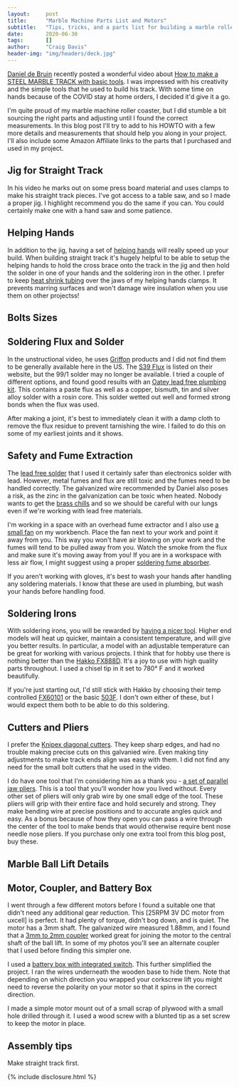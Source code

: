 ```yaml
---
layout:     post
title:      "Marble Machine Parts List and Motors"
subtitle:   "Tips, tricks, and a parts list for building a marble roller coaster"
date:       2020-06-30
tags:       []
author:     "Craig Davis"
header-img: "img/headers/deck.jpg"
---
```


[Daniel de Bruin][insta] recently posted a wonderful video about [How to make a STEEL MARBLE TRACK with basic tools][video]. I was impressed with his creativity and the simple tools that he used to build his track. With some time on hands because of the COVID stay at home orders, I decided it'd give it a go.

I'm quite proud of my marble machine roller coaster, but I did stumble a bit sourcing the right parts and adjusting until I found the correct measurements. In this blog post I'll try to add to his HOWTO with a few more details and measurements that should help you along in your project. I'll also include some Amazon Affiliate links to the parts that I purchased and used in my project.

## Jig for Straight Track

In his video he marks out on some press board material and uses clamps to make his straight track pieces. I've got access to a table saw, and so I made a proper jig. I highlight recommend you do the same if you can. You could certainly make one with a hand saw and some patience. 

## Helping Hands

In addition to the jig, having a set of [helping hands][helpinghands] will really speed up your build. When building straight track it's hugely helpful to be able to setup the helping hands to hold the cross brace onto the track in the jig and then hold the solder in one of your hands and the soldering iron in the other. I prefer to keep [heat shrink tubing][heatshrink] over the jaws of my helping hands clamps. It prevents marring surfaces and won't damage wire insulation when you use them on other projectss!

## Bolts Sizes



## Soldering Flux and Solder

In the unstructional video, he uses [Griffon][griffon] products and I did not find them to be generally available here in the US. The [S39 Flux][s39] is listed on their website, but the 99/1 solder may no longer be available. I tried a couple of different options, and found good results with an [Oatey lead free plumbing kit][solder]. This contains a paste flux as well as a copper, bismuth, tin and silver alloy solder with a rosin core. This solder wetted out well and formed strong bonds when the flux was used.

After making a joint, it's best to immediately clean it with a damp cloth to remove the flux residue to prevent tarnishing the wire. I failed to do this on some of my earliest joints and it shows.


## Safety and Fume Extraction

The [lead free solder][solder] that I used it certainly safer than electronics solder with lead. However, metal fumes and flux are still toxic and the fumes need to be handled correctly. The galvanized wire recommended by Daniel also poses a risk, as the zinc in the galvanization can be toxic when heated. Nobody wants to get the [brass chills][fever] and so we should be careful with our lungs even if we're working with lead free materials.

I'm working in a space with an overhead fume extractor and I also use [a small fan][fan] on my workbench. Place the fan next to your work and point it away from you. This way you won't have air blowing on your work and the fumes will tend to be pulled away from you. Watch the smoke from the flux and make sure it's moving away from you! If you are in a workspace with less air flow, I might suggest using a proper [soldering fume absorber][absorber]. 

If you aren't working with gloves, it's best to wash your hands after handling any soldering materials. I know that these are used in plumbing, but wash your hands before handling food.

## Soldering Irons

With soldering irons, you will be rewarded by [having a nicer tool][ironreview]. Higher end models will heat up quicker, maintain a consistent temperature, and will give you better results. In particular, a model with an adjustable temperature can be great for working with various projects. I think that for hobby use there is nothing better than the [Hakko FX888D][solderingiron]. It's a joy to use with high quality parts throughout. I used a chisel tip in it set to 780&deg; F and it worked beautifully. 

If you're just starting out, I'd still stick with Hakko by choosing their temp controlled [FX60101][cheaperiron] or the basic [503F][cheapestiron]. I don't own either of these, but I would expect them both to be able to do this soldering.

## Cutters and Pliers

I prefer the [Knipex diagonal cutters][cutters]. They keep sharp edges, and had no trouble making precise cuts on this galvanied wire. Even making tiny adjustments to make track ends align was easy with them. I did not find any need for the small bolt cutters that he used in the video.

I do have one tool that I'm considering him as a thank you - [a set of parallel jaw pliers][paralleljaw]. This is a tool that you'll wonder how you lived without. Every other set of pliers will only grab wire by one small edge of the tool. These pliers will grip with their entire face and hold securely and strong. They make bending wire at precise positions and to accurate angles quick and easy. As a bonus because of how they open you can pass a wire through the center of the tool to make bends that would otherwise require bent nose needle nose pliers. If you purchase only one extra tool from this blog post, buy these.

## Marble Ball Lift Details

## Motor, Coupler, and Battery Box

I went through a few different motors before I found a suitable one that didn't need any additional gear reduction. This [25RPM 3V DC motor from uxcell] is perfect. It had plenty of torque, didn't bog down, and is quiet. The motor has a 3mm shaft. The galvanized wire measured 1.88mm, and I found that a [3mm to 2mm coupler][coupler] worked great for joining the motor to the central shaft of the ball lift. In some of my photos you'll see an alternate coupler that I used before finding this simpler one.

I used a [battery box with integrated switch][batterybox]. This further simplified the project. I ran the wires underneath the wooden base to hide them. Note that depending on which direction you wrapped your corkscrew lift you might need to reverse the polarity on your motor so that it spins in the correct direction.

I made a simple motor mount out of a small scrap of plywood with a small hole drilled through it. I used a wood screw with a blunted tip as a set screw to keep the motor in place.

## Assembly tips

Make straight track first.


{% include disclosure.html %}


[insta]: https://www.instagram.com/daniel_de_bruin/?hl=en
[video]: https://www.youtube.com/watch?v=kPguktA674w
[balls]: https://amzn.to/2An29l
[wire]: https://amzn.to/2YNp4zW
[cutters]: https://amzn.to/2NJ2qCn
[paralleljaw]: https://amzn.to/2NJ2sdt
[motor]: https://amzn.to/3dOtYB9
[batterybox]: https://amzn.to/2YNKq0c
[coupler]: https://amzn.to/2YOg0ek
[solder]: https://amzn.to/3igGUD6
[griffon]: http://www.griffon.es
[s39]: http://www.griffon.es/en/products/861-soft-soldering-fluxes-universal/product/1003-s-39-universal/
[fever]: https://en.wikipedia.org/wiki/Metal_fume_fever
[ironreview]: https://www.nytimes.com/wirecutter/reviews/best-soldering-irons/
[solderingiron]: https://amzn.to/38eQ1Q0
[cheaperiron]: https://amzn.to/2Zsfxx8
[cheapestiron]: https://amzn.to/38iq3Lr
[absorber]: https://amzn.to/2VwtCZC
[fan]: https://amzn.to/3ePxGvB
[helpinghands]: https://amzn.to/2BYJhJZ
[vise]: https://amzn.to/2YPIFj8
[heatshrink]: https://amzn.to/38gImR
